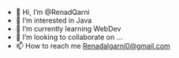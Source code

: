 - 👋 Hi, I’m @RenadQarni
- 👀 I’m interested in Java
- 🌱 I’m currently learning WebDev
- 💞️ I’m looking to collaborate on ...
- 📫 How to reach me Renadalgarni0@gmail.com 

<!---
RenadQarni/RenadQarni is a ✨ special ✨ repository because its `README.md` (this file) appears on your GitHub profile.
You can click the Preview link to take a look at your changes.
--->
